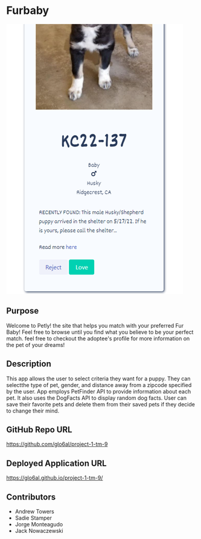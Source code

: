 # Furbaby

![screenshot](./assets/images/screenshot.png)

## Purpose

Welcome to Petly! the site that helps you match with your preferred Fur Baby!
Feel free to browse until you find what you believe to be your perfect match.
feel free to checkout the adoptee's profile for more information on the pet of your dreams!

## Description

This app allows the user to select criteria they want for a puppy. They can selectthe type of pet, gender, and distance away from a zipcode specified by the user. App employs PetFinder API to provide information about each pet. It also uses the DogFacts API to display random dog facts. User can save their favorite pets and delete them from their saved pets if they decide to change their mind.

## GitHub Repo URL

https://github.com/glo6al/project-1-tm-9

## Deployed Application URL

https://glo6al.github.io/project-1-tm-9/

## Contributors

- Andrew Towers
- Sadie Stamper
- Jorge Monteagudo
- Jack Nowaczewski
